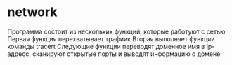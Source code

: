 # network
Программа состоит из нескольких функций, которые работуют с сетью
Первая функция перехватывает трафиик
Вторая выполняет функции команды tracert
Следующие функции переводят доменное имя в ip-адресс, сканируют открытые порты и выводят информацию о домене

